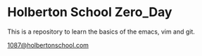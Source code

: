 # Holberton School Zero_Day

This is a repository to learn the basics of the emacs, vim and git. 

<1087@holbertonschool.com>
